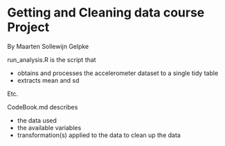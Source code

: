 # Getting and Cleaning data course Project
By Maarten Sollewijn Gelpke

run_analysis.R is the script that 
* obtains and processes the accelerometer dataset to a single tidy table
* extracts mean and sd

Etc.

CodeBook.md describes 
* the data used
* the available variables
* transformation(s) applied to the data to clean up the data